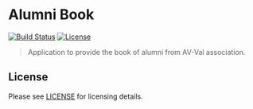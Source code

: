 # Alumni Book
[![Build Status][travis-img]][travis] [![License][license-img]][license]

[travis-img]: https://travis-ci.org/avval-alumni/alumni_book.svg?branch=master
[travis]: https://travis-ci.org/avval-alumni/alumni_book
[license-img]: http://img.shields.io/badge/license-MIT-brightgreen.svg
[license]: http://opensource.org/licenses/MIT

> Application to provide the book of alumni from AV-Val association.

## License

Please see [LICENSE](https://github.com/avval-alumni/alumni_book/blob/master/LICENSE) for licensing details.
